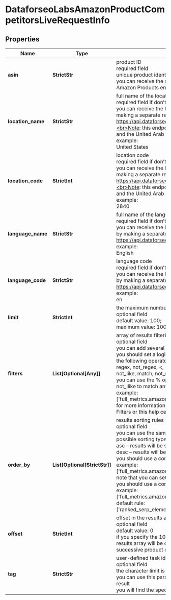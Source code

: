 # DataforseoLabsAmazonProductCompetitorsLiveRequestInfo


## Properties

| Name | Type | Description | Notes |
|------------ | ------------- | ------------- | -------------|
**asin** | **StrictStr** | product ID<br>required field<br>unique product identifier (ASIN) on Amazon;<br>you can receive the asin parameter by making a separate request to the Amazon Products endpoint |[optional]|
**location_name** | **StrictStr** | full name of the location<br>required field if don’t specify location_code<br>you can receive the list of available locations with their location_name by making a separate request to<br>https://api.dataforseo.com/v3/dataforseo_labs/locations_and_languages;<br>Note: this endpoint currently supports the US, Egypt, Saudi Arabia, and the United Arab Emirates locations only;<br>example:<br>United States |[optional]|
**location_code** | **StrictInt** | location code<br>required field if don’t specify location_name<br>you can receive the list of available locations with their location_code by making a separate request to<br>https://api.dataforseo.com/v3/dataforseo_labs/locations_and_languages;<br>Note: this endpoint currently supports the US, Egypt, Saudi Arabia, and the United Arab Emirates locations only;<br>example:<br>2840 |[optional]|
**language_name** | **StrictStr** | full name of the language<br>required field if don’t specify language_code<br>you can receive the list of available languages with their language_name by making a separate request to the<br>https://api.dataforseo.com/v3/dataforseo_labs/locations_and_languages<br>example:<br>English |[optional]|
**language_code** | **StrictStr** | language code<br>required field if don’t specify language_name<br>you can receive the list of available languages with their language_code by making a separate request to the<br>https://api.dataforseo.com/v3/dataforseo_labs/locations_and_languages<br>example:<br>en |[optional]|
**limit** | **StrictInt** | the maximum number of products in the results array<br>optional field<br>default value: 100;<br>maximum value: 1000 |[optional]|
**filters** | **List[Optional[Any]]** | array of results filtering parameters<br>optional field<br>you can add several filters at once (8 filters maximum)<br>you should set a logical operator and, or between the conditions<br>the following operators are supported:<br>regex, not_regex, <, <=, >, >=, =, <>, in, not_in, ilike, not_ilike, like, not_like, match, not_match<br>you can use the % operator with like and not_like, as well as ilike and not_ilike to match any string of zero or more characters<br>example:<br>['full_metrics.amazon_serp.pos_1','>', 20]<br>for more information about filters, please refer to Dataforseo Labs – Filters or this help center guide |[optional]|
**order_by** | **List[Optional[StrictStr]]** | results sorting rules<br>optional field<br>you can use the same values as in the filters array to sort the results<br>possible sorting types:<br>asc – results will be sorted in the ascending order<br>desc – results will be sorted in the descending order<br>you should use a comma to set up a sorting parameter<br>example:<br>['full_metrics.amazon_serp.pos_1,desc']<br>note that you can set no more than three sorting rules in a single request<br>you should use a comma to separate several sorting rules<br>example:<br>['full_metrics.amazon_serp.pos_1,desc','avg_position,desc']<br>default rule:<br>['ranked_serp_element.serp_item.rank_group,asc'] |[optional]|
**offset** | **StrictInt** | offset in the results array of returned product competitors<br>optional field<br>default value: 0<br>if you specify the 10 value, the first ten product competitors in the results array will be omitted and the data will be provided for the successive product competitors |[optional]|
**tag** | **StrictStr** | user-defined task identifier<br>optional field<br>the character limit is 255<br>you can use this parameter to identify the task and match it with the result<br>you will find the specified tag value in the data object of the response |[optional]|